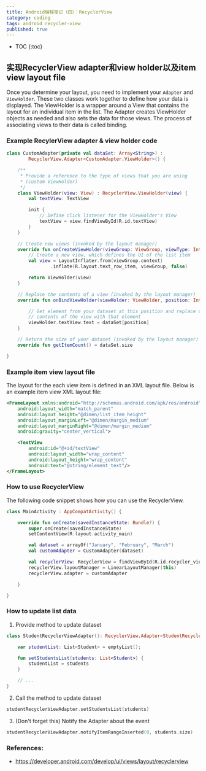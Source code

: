 ```yaml
---
title: Android编程笔记（四）：RecyclerView
category: coding
tags: android recycler-view
published: true
---
```


* TOC
{:toc}

## 实现RecyclerView adapter和view holder以及item view layout file

Once you determine your layout, you need to implement your `Adapter` and `ViewHolder`. These two classes work together to define how your data is displayed. The ViewHolder is a wrapper around a View that contains the layout for an individual item in the list. The Adapter creates ViewHolder objects as needed and also sets the data for those views. The process of associating views to their data is called binding.

### Example RecylerView adapter & view holder code

```kotlin
class CustomAdapter(private val dataSet: Array<String>) :
        RecyclerView.Adapter<CustomAdapter.ViewHolder>() {

    /**
     * Provide a reference to the type of views that you are using
     * (custom ViewHolder)
     */
    class ViewHolder(view: View) : RecyclerView.ViewHolder(view) {
        val textView: TextView

        init {
            // Define click listener for the ViewHolder's View
            textView = view.findViewById(R.id.textView)
        }
    }

    // Create new views (invoked by the layout manager)
    override fun onCreateViewHolder(viewGroup: ViewGroup, viewType: Int): ViewHolder {
        // Create a new view, which defines the UI of the list item
        val view = LayoutInflater.from(viewGroup.context)
                .inflate(R.layout.text_row_item, viewGroup, false)

        return ViewHolder(view)
    }

    // Replace the contents of a view (invoked by the layout manager)
    override fun onBindViewHolder(viewHolder: ViewHolder, position: Int) {

        // Get element from your dataset at this position and replace the
        // contents of the view with that element
        viewHolder.textView.text = dataSet[position]
    }

    // Return the size of your dataset (invoked by the layout manager)
    override fun getItemCount() = dataSet.size

}
```

### Example item view layout file

The layout for the each view item is defined in an XML layout file. Below is an example item view XML layout file:

```xml
<FrameLayout xmlns:android="http://schemas.android.com/apk/res/android"
    android:layout_width="match_parent"
    android:layout_height="@dimen/list_item_height"
    android:layout_marginLeft="@dimen/margin_medium"
    android:layout_marginRight="@dimen/margin_medium"
    android:gravity="center_vertical">

    <TextView
        android:id="@+id/textView"
        android:layout_width="wrap_content"
        android:layout_height="wrap_content"
        android:text="@string/element_text"/>
</FrameLayout>
```

### How to use RecyclerView

The following code snippet shows how you can use the RecyclerView.

```kotlin
class MainActivity : AppCompatActivity() {

    override fun onCreate(savedInstanceState: Bundle?) {
        super.onCreate(savedInstanceState)
        setContentView(R.layout.activity_main)

        val dataset = arrayOf("January", "February", "March")
        val customAdapter = CustomAdapter(dataset)

        val recyclerView: RecyclerView = findViewById(R.id.recycler_view)
        recyclerView.layoutManager = LinearLayoutManager(this)
        recyclerView.adapter = customAdapter

    }

}
```

### How to update list data

1. Provide method to update dataset

```kotlin
class StudentRecyclerViewAdapter(): RecyclerView.Adapter<StudentRecyclerViewAdapter.ViewHolder>() {

    var studentList: List<Student> = emptyList();

    fun setStudentsList(students: List<Student>) {
        studentList = students
    }

    // ...
}
```

2. Call the method to update dataset

```kotlin
studentRecyclerViewAdapter.setStudentsList(students)
```

3. (Don't forget this) Notify the Adapter about the event

```kotlin
studentRecyclerViewAdapter.notifyItemRangeInserted(0, students.size)
```

### References:

- https://developer.android.com/develop/ui/views/layout/recyclerview
